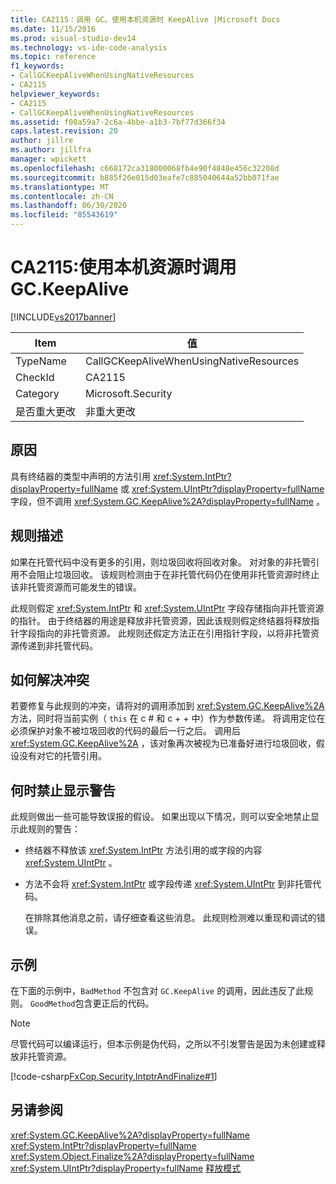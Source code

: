 ```yaml
---
title: CA2115：调用 GC。使用本机资源时 KeepAlive |Microsoft Docs
ms.date: 11/15/2016
ms.prod: visual-studio-dev14
ms.technology: vs-ide-code-analysis
ms.topic: reference
f1_keywords:
- CallGCKeepAliveWhenUsingNativeResources
- CA2115
helpviewer_keywords:
- CA2115
- CallGCKeepAliveWhenUsingNativeResources
ms.assetid: f00a59a7-2c6a-4bbe-a1b3-7bf77d366f34
caps.latest.revision: 20
author: jillre
ms.author: jillfra
manager: wpickett
ms.openlocfilehash: c668172ca318000068fb4e90f4848e456c32208d
ms.sourcegitcommit: b885f26e015d03eafe7c885040644a52bb071fae
ms.translationtype: MT
ms.contentlocale: zh-CN
ms.lasthandoff: 06/30/2020
ms.locfileid: "85543619"
---
```

# <a name="ca2115-call-gckeepalive-when-using-native-resources"></a>CA2115:使用本机资源时调用 GC.KeepAlive
[!INCLUDE[vs2017banner](../includes/vs2017banner.md)]

|Item|值|
|-|-|
|TypeName|CallGCKeepAliveWhenUsingNativeResources|
|CheckId|CA2115|
|Category|Microsoft.Security|
|是否重大更改|非重大更改|

## <a name="cause"></a>原因
 具有终结器的类型中声明的方法引用 <xref:System.IntPtr?displayProperty=fullName> 或 <xref:System.UIntPtr?displayProperty=fullName> 字段，但不调用 <xref:System.GC.KeepAlive%2A?displayProperty=fullName> 。

## <a name="rule-description"></a>规则描述
 如果在托管代码中没有更多的引用，则垃圾回收将回收对象。 对对象的非托管引用不会阻止垃圾回收。 该规则检测由于在非托管代码仍在使用非托管资源时终止该非托管资源而可能发生的错误。

 此规则假定 <xref:System.IntPtr> 和 <xref:System.UIntPtr> 字段存储指向非托管资源的指针。 由于终结器的用途是释放非托管资源，因此该规则假定终结器将释放指针字段指向的非托管资源。 此规则还假定方法正在引用指针字段，以将非托管资源传递到非托管代码。

## <a name="how-to-fix-violations"></a>如何解决冲突
 若要修复与此规则的冲突，请将对的调用添加到 <xref:System.GC.KeepAlive%2A> 方法，同时将当前实例（ `this` 在 c # 和 c + + 中）作为参数传递。 将调用定位在必须保护对象不被垃圾回收的代码的最后一行之后。 调用后 <xref:System.GC.KeepAlive%2A> ，该对象再次被视为已准备好进行垃圾回收，假设没有对它的托管引用。

## <a name="when-to-suppress-warnings"></a>何时禁止显示警告
 此规则做出一些可能导致误报的假设。 如果出现以下情况，则可以安全地禁止显示此规则的警告：

- 终结器不释放该 <xref:System.IntPtr> 方法引用的或字段的内容 <xref:System.UIntPtr> 。

- 方法不会将 <xref:System.IntPtr> 或字段传递 <xref:System.UIntPtr> 到非托管代码。

  在排除其他消息之前，请仔细查看这些消息。 此规则检测难以重现和调试的错误。

## <a name="example"></a>示例
 在下面的示例中，`BadMethod` 不包含对 `GC.KeepAlive` 的调用，因此违反了此规则。 `GoodMethod`包含更正后的代码。

> [!NOTE]
> 尽管代码可以编译运行，但本示例是伪代码，之所以不引发警告是因为未创建或释放非托管资源。

 [!code-csharp[FxCop.Security.IntptrAndFinalize#1](../snippets/csharp/VS_Snippets_CodeAnalysis/FxCop.Security.IntptrAndFinalize/cs/FxCop.Security.IntptrAndFinalize.cs#1)]

## <a name="see-also"></a>另请参阅
 <xref:System.GC.KeepAlive%2A?displayProperty=fullName> <xref:System.IntPtr?displayProperty=fullName>
 <xref:System.Object.Finalize%2A?displayProperty=fullName>
 <xref:System.UIntPtr?displayProperty=fullName>
 [释放模式](https://msdn.microsoft.com/library/31a6c13b-d6a2-492b-9a9f-e5238c983bcb)

